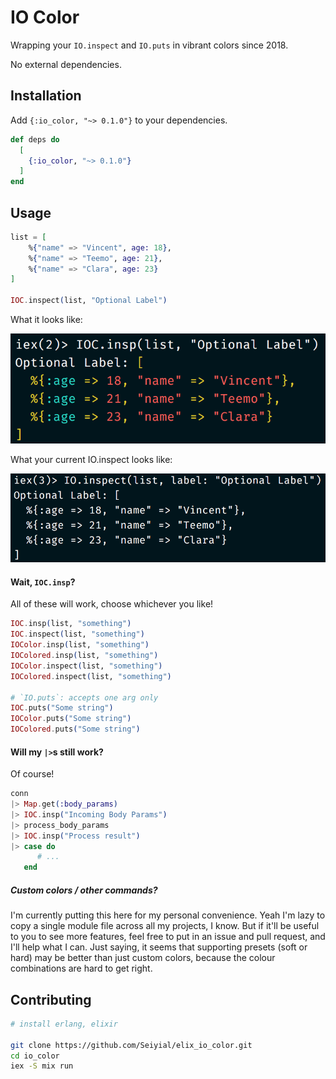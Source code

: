 # IO Color

Wrapping your `IO.inspect` and `IO.puts` in vibrant colors since 2018.

No external dependencies.

## Installation

Add `{:io_color, "~> 0.1.0"}` to your dependencies.

```elixir
def deps do
  [
    {:io_color, "~> 0.1.0"}
  ]
end
```

## Usage

```elixir
list = [
	%{"name" => "Vincent", age: 18},
	%{"name" => "Teemo", age: 21},
	%{"name" => "Clara", age: 23}
]

IOC.inspect(list, "Optional Label")
```

What it looks like:

![](doc_assets/SS.png)

What your current IO.inspect looks like:

![](doc_assets/SS2.png)



#### Wait, ```IOC.insp```?

All of these will work, choose whichever you like!

```elixir
IOC.insp(list, "something")
IOC.inspect(list, "something")
IOColor.insp(list, "something")
IOColored.insp(list, "something")
IOColor.inspect(list, "something")
IOColored.inspect(list, "something")

# `IO.puts`: accepts one arg only
IOC.puts("Some string")
IOColor.puts("Some string")
IOColored.puts("Some string")
```

#### Will my `|>`s still work?

Of course!

```elixir
conn
|> Map.get(:body_params)
|> IOC.insp("Incoming Body Params")
|> process_body_params
|> IOC.insp("Process result")
|> case do
      # ...
   end
```

##### Custom colors / other commands?

I'm currently putting this here for my personal convenience. Yeah I'm lazy to copy a single module file across all my projects, I know. But if it'll be useful to you to see more features, feel free to put in an issue and pull request, and I'll help what I can. Just saying, it seems that supporting presets (soft or hard) may be better than just custom colors, because the colour combinations are hard to get right.



## Contributing

```bash
# install erlang, elixir

git clone https://github.com/Seiyial/elix_io_color.git
cd io_color
iex -S mix run
```






